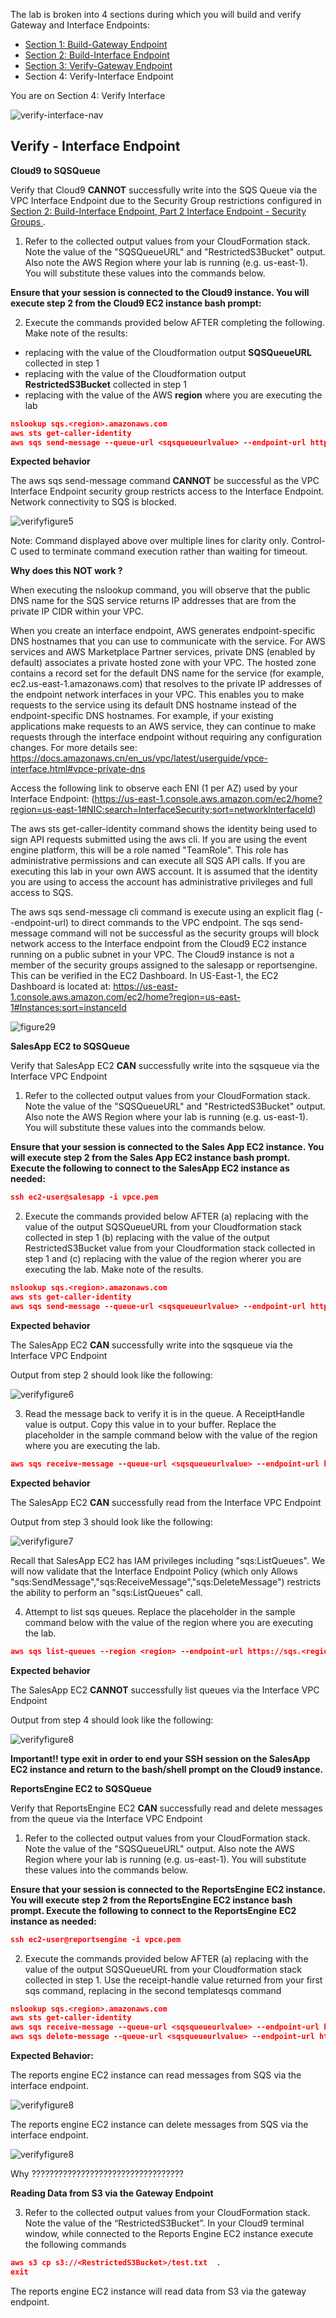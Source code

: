 The lab is broken into 4 sections during which you will build and verify Gateway and Interface Endpoints:
* [Section 1: Build-Gateway Endpoint](https://github.com/harrisn6/vpc-endpoints-lab/blob/master/build-gateway.md) 
* [Section 2: Build-Interface Endpoint](https://github.com/harrisn6/vpc-endpoints-lab/blob/master/build-interface.md) 
* [Section 3: Verify-Gateway Endpoint](https://github.com/harrisn6/vpc-endpoints-lab/blob/master/verify-gateway.md) 
* Section 4: Verify-Interface Endpoint 

You are on Section 4: Verify Interface

![verify-interface-nav](./images/us-east-1/verify-interface-nav.png) 

## Verify - Interface Endpoint  

**Cloud9 to SQSQueue**

Verify that Cloud9 **CANNOT** successfully write into the SQS Queue via the VPC Interface Endpoint due to the Security Group restrictions configured in [Section 2: Build-Interface Endpoint, Part 2 Interface Endpoint - Security Groups ](https://github.com/harrisn6/vpc-endpoints-lab/blob/master/build-interface.md#part-2-interface-endpoint---security-groups). 

1. Refer to the collected output values from your CloudFormation stack.  Note the value of the "SQSQueueURL" and "RestrictedS3Bucket" output.  Also note the AWS Region where your lab is running (e.g. us-east-1).  You will substitute these values into the commands below. 

**Ensure that your session is connected to the Cloud9 instance.  You will execute step 2 from the Cloud9 EC2 instance bash prompt:**
  
2.  Execute the commands provided below AFTER completing the following.  Make note of the results:
* replacing <sqsqueueurlvalue> with the value of the Cloudformation output **SQSQueueURL** collected in step 1 
* replacing <restrictedbucket> with the value of the Cloudformation output **RestrictedS3Bucket** collected in step 1 
* replacing <region> with the value of the AWS **region** where you are executing the lab

``` json
nslookup sqs.<region>.amazonaws.com
aws sts get-caller-identity
aws sqs send-message --queue-url <sqsqueueurlvalue> --endpoint-url https://sqs.<region>.amazonaws.com --message-body "{datafilelocation:s3://<restrictedbucket>/test.txt}" --region <region>
```

**Expected behavior** 

The aws sqs send-message command **CANNOT** be successful as the VPC Interface Endpoint security group restricts access to the Interface Endpoint.  Network connectivity to SQS is blocked.   

![verifyfigure5](./images/us-east-1/verifyfigure5.png) 

Note:  Command displayed above over multiple lines for clarity only.  Control-C used to terminate command execution rather than waiting for timeout.

**Why does this NOT work ?**

When executing the nslookup command, you will observe that the public DNS name for the SQS service returns IP addresses that are from the private IP CIDR within your VPC. 

When you create an interface endpoint, AWS generates endpoint-specific DNS hostnames that you can use to communicate with the service. For AWS services and AWS Marketplace Partner services, private DNS (enabled by default) associates a private hosted zone with your VPC. The hosted zone contains a record set for the default DNS name for the service (for example, ec2.us-east-1.amazonaws.com) that resolves to the private IP addresses of the endpoint network interfaces in your VPC. This enables you to make requests to the service using its default DNS hostname instead of the endpoint-specific DNS hostnames. For example, if your existing applications make requests to an AWS service, they can continue to make requests through the interface endpoint without requiring any configuration changes. For more details see: https://docs.amazonaws.cn/en_us/vpc/latest/userguide/vpce-interface.html#vpce-private-dns

Access the following link to observe each ENI (1 per AZ) used by your Interface Endpoint: (https://us-east-1.console.aws.amazon.com/ec2/home?region=us-east-1#NIC:search=InterfaceSecurity;sort=networkInterfaceId)

The aws sts get-caller-identity command shows the identity being used to sign API requests submitted using the aws cli.  If you are using the event engine platform, this will be a role named "TeamRole".  This role has administrative permissions and can execute all SQS API calls.  If you are executing this lab in your own AWS account.  It is assumed that the identity you are using to access the account has administrative privileges and full access to SQS. 

The aws sqs send-message cli command is execute using an explicit flag (--endpoint-url) to direct commands to the VPC endpoint.  The sqs send-message command will not be successful as the security groups will block network access to the Interface endpoint from the Cloud9 EC2 instance running on a public subnet in your VPC.  The Cloud9 instance is not a member of the security groups assigned to the salesapp or reportsengine.  This can be verified in the EC2 Dashboard.  In US-East-1, the EC2 Dashboard is located at:  https://us-east-1.console.aws.amazon.com/ec2/home?region=us-east-1#Instances:sort=instanceId

![figure29](./images/us-east-1/figure29.png) 


**SalesApp EC2 to SQSQueue**

Verify that SalesApp EC2 **CAN** successfully write into the sqsqueue via the Interface VPC Endpoint

1. Refer to the collected output values from your CloudFormation stack.  Note the value of the "SQSQueueURL" and "RestrictedS3Bucket" output.  Also note the AWS Region where your lab is running (e.g. us-east-1).  You will substitute these values into the commands below. 

**Ensure that your session is connected to the  Sales App EC2 instance.  You will execute step 2 from the Sales App EC2 instance bash prompt.  Execute the following to connect to the SalesApp EC2 instance as needed:**

``` json
ssh ec2-user@salesapp -i vpce.pem

```

2. Execute the commands provided below AFTER (a) replacing <sqsqueueurlvalue> with the value of the output SQSQueueURL from your Cloudformation stack collected in step 1 (b) replacing <restrictedbucket> with the value of the output RestrictedS3Bucket value from your Cloudformation stack collected in step 1 and (c) replacing <region> with the value of the region wherer you are executing the lab.  Make note of the results.


``` json
nslookup sqs.<region>.amazonaws.com
aws sts get-caller-identity
aws sqs send-message --queue-url <sqsqueueurlvalue> --endpoint-url https://sqs.<region>.amazonaws.com --message-body "{datafilelocation:s3://<restrictedbucket>/test.txt}" --region <region>
```

**Expected behavior** 

The SalesApp EC2 **CAN** successfully write into the sqsqueue via the Interface VPC Endpoint

Output from step 2 should look like the following:

![verifyfigure6](./images/us-east-1/verifyfigure6.png) 

3.  Read the message back to verify it is in the queue.  A ReceiptHandle value is output.  Copy this value in to your buffer.  Replace the <region> placeholder in the sample command below with the value of the region where you are executing the lab. 
  
``` json
aws sqs receive-message --queue-url <sqsqueueurlvalue> --endpoint-url https://sqs.<region>.amazonaws.com --region <region>
```

**Expected behavior** 

The SalesApp EC2 **CAN** successfully read from the Interface VPC Endpoint

Output from step 3 should look like the following:

![verifyfigure7](./images/us-east-1/verifyfigure7.png) 

Recall that SalesApp EC2 has IAM privileges including "sqs:ListQueues".  We will now validate that the Interface Endpoint Policy (which only Allows "sqs:SendMessage","sqs:ReceiveMessage","sqs:DeleteMessage") restricts the ability to perform an "sqs:ListQueues" call.

4.  Attempt to list sqs queues. Replace the <region> placeholder in the sample command below with the value of the region where you are executing the lab.   

``` json 
aws sqs list-queues --region <region> --endpoint-url https://sqs.<region>.amazonaws.com
```

**Expected behavior** 

The SalesApp EC2 **CANNOT** successfully list queues via the Interface VPC Endpoint

Output from step 4 should look like the following:

![verifyfigure8](./images/us-east-1/verifyfigure8.png) 

**Important!! type exit in order to end your SSH session on the SalesApp EC2 instance and return to the bash/shell prompt on the Cloud9 instance.**

**ReportsEngine EC2 to SQSQueue**

Verify that ReportsEngine EC2 **CAN** successfully read and delete messages from the queue via the Interface VPC Endpoint

1. Refer to the collected output values from your CloudFormation stack.  Note the value of the "SQSQueueURL" output.  Also note the AWS Region where your lab is running (e.g. us-east-1).  You will substitute these values into the commands below. 

**Ensure that your session is connected to the  ReportsEngine EC2 instance.  You will execute step 2 from the ReportsEngine EC2 instance bash prompt.  Execute the following to connect to the ReportsEngine EC2 instance as needed:**

``` json
ssh ec2-user@reportsengine -i vpce.pem

```

2. Execute the commands provided below AFTER (a) replacing <sqsqueueurlvalue> with the value of the output SQSQueueURL from your Cloudformation stack collected in step 1.  Use the  receipt-handle value returned from your first sqs command, replacing <receipthandle> in the second templatesqs command

``` json
nslookup sqs.<region>.amazonaws.com
aws sts get-caller-identity
aws sqs receive-message --queue-url <sqsqueueurlvalue> --endpoint-url https://sqs.<region>.amazonaws.com --region <region> 
aws sqs delete-message --queue-url <sqsqueueurlvalue> --endpoint-url https://sqs.<region>.amazonaws.com --region <region> --receipt-handle <receipthandle>
```

**Expected Behavior:** 

The reports engine EC2 instance can read messages from SQS via the interface endpoint.

![verifyfigure8](./images/us-east-1/verifyfigure9.png) 

The reports engine EC2 instance can delete messages from SQS via the interface endpoint.

![verifyfigure8](./images/us-east-1/verifyfigure10.png) 

Why ??????????????????????????????????

**Reading Data from S3 via the Gateway Endpoint**


3.  Refer to the collected output values from your CloudFormation stack.  Note the value of the “RestrictedS3Bucket”.  In your Cloud9 terminal window, while connected to the Reports Engine EC2 instance execute the following commands  

``` json
aws s3 cp s3://<RestrictedS3Bucket>/test.txt  .
exit
```

The reports engine EC2 instance will read data from S3 via the gateway endpoint.